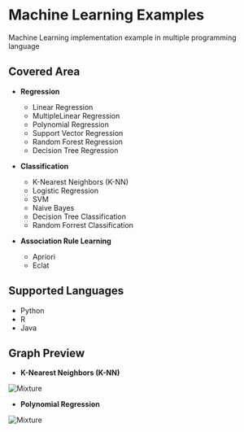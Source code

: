 Machine Learning Examples
=========================
Machine Learning implementation example in multiple programming language


Covered Area
--------------

- **Regression**

   - Linear Regression
   - MultipleLinear Regression
   - Polynomial Regression
   - Support Vector Regression
   - Random Forest Regression
   - Decision Tree Regression
 
- **Classification**
  - K-Nearest Neighbors (K-NN)
  - Logistic Regression
  - SVM
  - Naive Bayes
  - Decision Tree Classification
  - Random Forrest Classification
  
- **Association Rule Learning**
  - Apriori
  - Eclat

Supported Languages
-------------------
 - Python
 - R
 - Java
 
  
 Graph Preview
 -------------
 
  - **K-Nearest Neighbors (K-NN)**
 
 <img src="https://github.com/yeahia2508/ml-examples/blob/master/Screenshot/knn_graph.png" alt="Mixture">
 
  - **Polynomial Regression**
 
 <img src="https://github.com/yeahia2508/ml-examples/blob/master/Screenshot/polynomial_graph.png" alt="Mixture">
   
   
